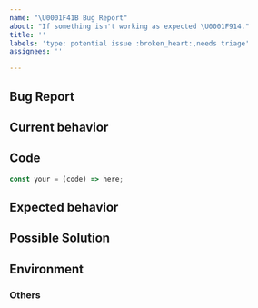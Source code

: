 ```yaml
---
name: "\U0001F41B Bug Report"
about: "If something isn't working as expected \U0001F914."
title: ''
labels: 'type: potential issue :broken_heart:,needs triage'
assignees: ''

---
```


## Bug Report

## Current behavior
<!-- Describe how the issue manifests. -->

## Code
<!-- Repo link if applicable: -->

```ts
const your = (code) => here;
```

## Expected behavior
<!-- A clear and concise description of what you expected to happen (or code). -->

## Possible Solution
<!--- Any suggestions you have on a fix for the bug -->

## Environment
<!-- Any relevant info about the environment (dependencies, Nest version, etc.) where the bug occurs. -->

### Others
<!-- Anything else relevant?  Operating system version, IDE, package manager, ... -->